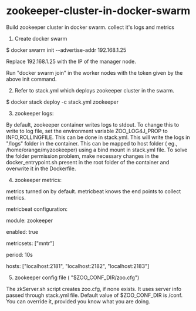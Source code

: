 # zookeeper-cluster-in-docker-swarm
Build zookeeper cluster in docker swarm. collect it's logs and metrics

1. Create docker swarm

$ docker swarm init --advertise-addr 192.168.1.25

Replace 192.168.1.25 with the IP of the manager node.

Run "docker swarm join" in the worker nodes with the token given by the above init command.

2. Refer to stack.yml which deploys zookeeper cluster in the swarm.

$ docker stack deploy -c stack.yml zookeeper

3. zookeeper logs:

By default, zookeeper container writes logs to stdout. To change this to write to log file, set the environment variable ZOO_LOG4J_PROP to INFO,ROLLINGFILE. This can be done in stack.yml. This will write the logs in "/logs" folder in the container. This can be mapped to host folder ( eg., /home/orange/myzookeeper) using a bind mount in stack.yml file. To solve the folder permission problem, make necessary changes in the docker_entrypoint.sh present in the root folder of the container and overwrite it in the Dockerfile.

4. zookeeper metrics:

metrics turned on by default. metricbeat knows the end points to collect metrics.

metricbeat configuration:

module: zookeeper

enabled: true

metricsets: ["mntr"]

period: 10s

hosts: ["localhost:2181", "localhost:2182", "localhost:2183"]

  
5. zookeeper config file ( "$ZOO_CONF_DIR/zoo.cfg")

The zkServer.sh script creates zoo.cfg, if none exists. It uses server info passed through stack.yml file. Default value of $ZOO_CONF_DIR is /conf.
You can override it, provided you know what you are doing.
